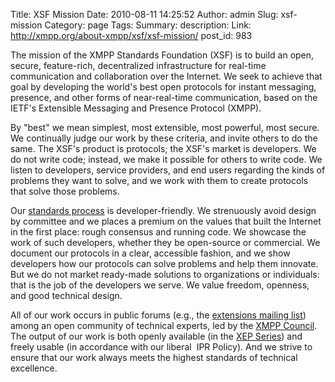 Title: XSF Mission
Date: 2010-08-11 14:25:52
Author: admin
Slug: xsf-mission
Category: page
Tags: 
Summary: description:
Link: http://xmpp.org/about-xmpp/xsf/xsf-mission/
post_id: 983


The mission of the XMPP Standards Foundation (XSF) is to build an open, secure, feature-rich, decentralized infrastructure 
for real-time communication and collaboration over the Internet. We seek to achieve that goal by developing the world's best 
open protocols for instant messaging, presence, and other forms of near-real-time communication, based on the IETF's 
Extensible Messaging and Presence Protocol (XMPP). 

By "best" we mean simplest, most extensible, most powerful, most secure. We continually judge our work by these criteria, and 
invite others to do the same. The XSF's product is protocols; the XSF's market is developers. We do not write code; instead, 
we make it possible for others to write code. We listen to developers, service providers, and end users regarding the kinds 
of problems they want to solve, and we work with them to create protocols that solve those problems. 

Our [standards process](/protocols/xmpp-extensions/) is developer-friendly. We strenuously avoid design by committee and we 
places a premium on the values that built the Internet in the first place: rough consensus and running code. We showcase the 
work of such developers, whether they be open-source or commercial. We document our protocols in a clear, accessible fashion, 
and we show developers how our protocols can solve problems and help them innovate. But we do not market ready-made solutions 
to organizations or individuals: that is the job of the developers we serve. We value freedom, openness, and good technical 
design. 

All of our work occurs in public forums (e.g., the [extensions mailing list](http://mail.jabber.org/mailman/listinfo/standards)) 
among an open community of technical experts, led by the [XMPP Council](/about-xmpp/xsf/the-xsf-council/). The output of our work 
is both openly available (in the [XEP Series](/protocols/xmpp-extensions/)) and freely usable (in accordance with our liberal 
IPR Policy). And we strive to ensure that our work always meets the highest standards of technical excellence.
